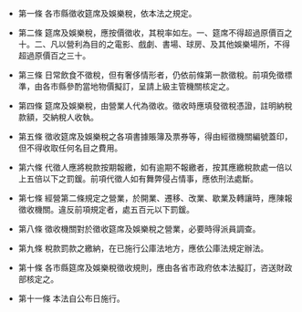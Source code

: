 * 第一條 各市縣徵收筵席及娛樂稅，依本法之規定。

* 第二條 筵席及娛樂稅，應按價徵收，其稅率如左。一、筵席不得超過原價百之十。二、凡以營利為目的之電影、戲劇、書場、球房、及其他娛樂場所，不得超過原價百之三十。

* 第三條 日常飲食不徵稅，但有奢侈情形者，仍依前條第一款徵稅。前項免徵標準，由各市縣參酌當地物價擬訂，呈請上級主管機關核定之。

* 第四條 筵席及娛樂稅，由營業人代為徵收。徵收時應填發徵稅憑證，註明納稅款額，交納稅人收執。

* 第五條 徵收筵席及娛樂稅之各項書據賬簿及票券等，得由經徵機關編號蓋印，但不得收取任何名目之費用。

* 第六條 代徵人應將稅款按期報繳，如有逾期不報繳者，按其應繳稅款處一倍以上五倍以下之罰鍰。前項代徵人如有舞弊侵占情事，應依刑法處斷。

* 第七條 經營第二條規定之營業，於開業、遷移、改業、歇業及轉讓時，應陳報徵收機關。違反前項規定者，處五百元以下罰鍰。

* 第八條 徵收機關對於徵收筵席及娛樂稅之營業，必要時得派員調查。

* 第九條 稅款罰款之繳納，在已施行公庫法地方，應依公庫法規定辦法。

* 第十條 各市縣筵席及娛樂稅徵收規則，應由各省市政府依本法擬訂，咨送財政部核定之。

* 第十一條 本法自公布日施行。

